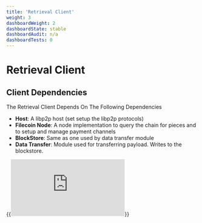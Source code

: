 ```yaml
---
title: 'Retrieval Client'
weight: 3
dashboardWeight: 2
dashboardState: stable
dashboardAudit: n/a
dashboardTests: 0
---
```


# Retrieval Client

## Client Dependencies

The Retrieval Client Depends On The Following Dependencies

- **Host**: A libp2p host (set setup the libp2p protocols)
- **Filecoin Node**: A node implementation to query the chain for pieces and to setup and manage payment channels
- **BlockStore**: Same as one used by data transfer module
- **Data Transfer**: Module used for transferring payload. Writes to the blockstore.

{{<embed src="https://github.com/filecoin-project/go-fil-markets/blob/master/retrievalmarket/client.go"  lang="go" title="Retrieval Client API">}}
